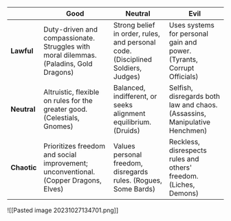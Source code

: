 |                | **Good**  | **Neutral**  | **Evil**  |
|----------------|-----------|--------------|-----------|
| **Lawful**     | Duty-driven and compassionate. Struggles with moral dilemmas. (Paladins, Gold Dragons) | Strong belief in order, rules, and personal code. (Disciplined Soldiers, Judges) | Uses systems for personal gain and power. (Tyrants, Corrupt Officials) |
| **Neutral**    | Altruistic, flexible on rules for the greater good. (Celestials, Gnomes) | Balanced, indifferent, or seeks alignment equilibrium. (Druids) | Selfish, disregards both law and chaos. (Assassins, Manipulative Henchmen) |
| **Chaotic**    | Prioritizes freedom and social improvement; unconventional. (Copper Dragons, Elves) | Values personal freedom, disregards rules. (Rogues, Some Bards) | Reckless, disrespects rules and others' freedom. (Liches, Demons) |

![[Pasted image 20231027134701.png]]